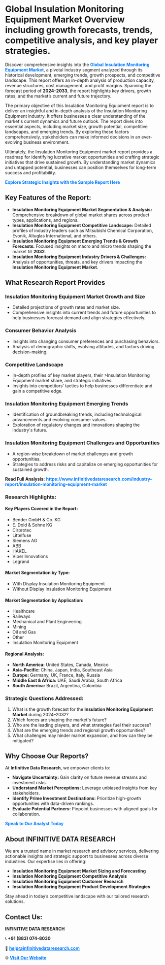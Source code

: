 <h1>Global Insulation Monitoring Equipment Market Overview including growth forecasts, trends, competitive analysis, and key player strategies.</h1>
<p>
Discover comprehensive insights into the 
<a href="https://www.infinitivedataresearch.com/industry-report/insulation-monitoring-equipment-market" rel="dofollow" style="color: #007BFF; text-decoration: none;"><strong>Global Insulation Monitoring Equipment Market</strong></a>, a pivotal industry segment analyzed through its historical development, emerging trends, growth prospects, and competitive landscape. This report offers an in-depth analysis of production capacity, revenue structures, cost management, and profit margins. Spanning the forecast period of <strong>2024–2033</strong>, the report highlights key drivers, growth rates, and the market’s current and future trajectory.
</p>
<p>
The primary objective of this Insulation Monitoring Equipment report is to deliver an insightful and in-depth analysis of the Insulation Monitoring Equipment industry. It offers businesses a clear understanding of the market's current dynamics and future outlook. The report dives into essential aspects, including market size, growth potential, competitive landscapes, and emerging trends. By exploring these factors comprehensively, stakeholders can make informed decisions in an ever-evolving business environment.
</p>
<p>
Ultimately, the Insulation Monitoring Equipment market report provides a roadmap for identifying lucrative market opportunities and crafting strategic initiatives that drive sustained growth. By understanding market dynamics and untapped potential, businesses can position themselves for long-term success and profitability.
</p>
<p>
<a href="https://www.infinitivedataresearch.com/request-sample/reportId=110821" style="color: #007BFF; text-decoration: none;"><strong>Explore Strategic Insights with the Sample Report Here</strong></a>
</p>

<h2>Key Features of the Report:</h2>
<ul>
<li><strong>Insulation Monitoring Equipment Market Segmentation & Analysis:</strong> Comprehensive breakdown of global market shares across product types, applications, and regions.</li>
<li><strong>Insulation Monitoring Equipment Competitive Landscape:</strong> Detailed profiles of industry leaders such as Mitsubishi Chemical Corporation, Evonik, Altuglas International, and others.</li>
<li><strong>Insulation Monitoring Equipment Emerging Trends & Growth Forecasts:</strong> Focused insights on macro and micro trends shaping the market till <strong>2032</strong>.</li>
<li><strong>Insulation Monitoring Equipment Industry Drivers & Challenges:</strong> Analysis of opportunities, threats, and key drivers impacting the <strong>Insulation Monitoring Equipment Market</strong>.</li>
</ul>

<h2>What Research Report Provides</h2>
<h3>Insulation Monitoring Equipment Market Growth and Size</h3>
<ul>
<li>Detailed projections of growth rates and market size.</li>
<li>Comprehensive insights into current trends and future opportunities to help businesses forecast demand and align strategies effectively.</li>
</ul>

<h3>Consumer Behavior Analysis</h3>
<ul>
<li>Insights into changing consumer preferences and purchasing behaviors.</li>
<li>Analysis of demographic shifts, evolving attitudes, and factors driving decision-making.</li>
</ul>

<h3>Competitive Landscape</h3>
<ul>
<li>In-depth profiles of key market players, their >Insulation Monitoring Equipment market share, and strategic initiatives.</li>
<li>Insights into competitors' tactics to help businesses differentiate and gain a competitive edge.</li>
</ul>

<h3>Insulation Monitoring Equipment Emerging Trends</h3>
<ul>
<li>Identification of groundbreaking trends, including technological advancements and evolving consumer values.</li>
<li>Exploration of regulatory changes and innovations shaping the industry's future.</li>
</ul>

<h3>Insulation Monitoring Equipment Challenges and Opportunities</h3>
<ul>
<li>A region-wise breakdown of market challenges and growth opportunities.</li>
<li>Strategies to address risks and capitalize on emerging opportunities for sustained growth.</li>
</ul>
<p><strong>Read Full Analysis:</strong> <a href="https://www.infinitivedataresearch.com/industry-report/insulation-monitoring-equipment-market" rel="dofollow" style="color: #007BFF; text-decoration: none;"><strong>https://www.infinitivedataresearch.com/industry-report/insulation-monitoring-equipment-market</strong></a></p>
<h3>Research Highlights:</h3>
<h4>Key Players Covered in the Report:</h4>
<ul><li>Bender GmbH &amp; Co. KG</li><li>E. Dold &amp; Sohne KG</li><li>Cirprotec</li><li>Littelfuse</li><li>Siemens AG</li><li>ABB</li><li>HAKEL</li><li>Viper Innovations</li><li>Legrand</li></ul>
<h4>Market Segmentation by Type:</h4>
<ul><li>With Display Insulation Monitoring Equipment</li><li>Without Display Insulation Monitoring Equipment</li></ul>
<h4>Market Segmentation by Application:</h4>
<ul><li>Healthcare</li><li>Railways</li><li>Mechanical and Plant Engineering</li><li>Mining</li><li>Oil and Gas</li><li>Other</li><li>Insulation Monitoring Equipment</li></ul>

<h4>Regional Analysis:</h4>
<ul>
<li><strong>North America:</strong> United States, Canada, Mexico</li>
<li><strong>Asia-Pacific:</strong> China, Japan, India, Southeast Asia</li>
<li><strong>Europe:</strong> Germany, UK, France, Italy, Russia</li>
<li><strong>Middle East & Africa:</strong> UAE, Saudi Arabia, South Africa</li>
<li><strong>South America:</strong> Brazil, Argentina, Colombia</li>
</ul>

<h3>Strategic Questions Addressed:</h3>
<ol>
<li>What is the growth forecast for the <strong>Insulation Monitoring Equipment Market</strong> during 2024–2032?</li>
<li>Which forces are shaping the market's future?</li>
<li>Who are the leading players, and what strategies fuel their success?</li>
<li>What are the emerging trends and regional growth opportunities?</li>
<li>What challenges may hinder market expansion, and how can they be mitigated?</li>
</ol>

<h2>Why Choose Our Reports?</h2>
<p>At <strong>Infinitive Data Research</strong>, we empower clients to:</p>
<ul>
<li><strong>Navigate Uncertainty:</strong> Gain clarity on future revenue streams and investment risks.</li>
<li><strong>Understand Market Perceptions:</strong> Leverage unbiased insights from key stakeholders.</li>
<li><strong>Identify Prime Investment Destinations:</strong> Prioritize high-growth opportunities with data-driven rankings.</li>
<li><strong>Evaluate Potential Partners:</strong> Pinpoint businesses with aligned goals for collaboration.</li>
</ul>
<p><a href="https://www.infinitivedataresearch.com/industry-report/insulation-monitoring-equipment-market" rel="dofollow" style="color: #007BFF; text-decoration: none;"><strong>Speak to Our Analyst Today</strong></a></p>

<h2>About INFINITIVE DATA RESEARCH</h2>
<p>We are a trusted name in market research and advisory services, delivering actionable insights and strategic support to businesses across diverse industries. Our expertise lies in offering:</p>
<ul>
<li><strong>Insulation Monitoring Equipment Market Sizing and Forecasting</strong></li>
<li><strong>Insulation Monitoring Equipment Competitive Analysis</strong></li>
<li><strong>Insulation Monitoring Equipment Customer Research</strong></li>
<li><strong>Insulation Monitoring Equipment Product Development Strategies</strong></li>
</ul>
<p>Stay ahead in today’s competitive landscape with our tailored research solutions.</p>

<h2>Contact Us:</h2>
<p><strong>INFINITIVE DATA RESEARCH</strong></p>
<p>📞 <strong>+91 (883) 074-8030</strong></p>
<p>📧 <strong><a href="mailto:help@infinitivedataresearch.com" style="color: #007BFF;">help@infinitivedataresearch.com</a></strong></p>
<p>🌐 <strong><a href="https://www.infinitivedataresearch.com" rel="dofollow" style="color: #007BFF;">Visit Our Website</a></strong></p>